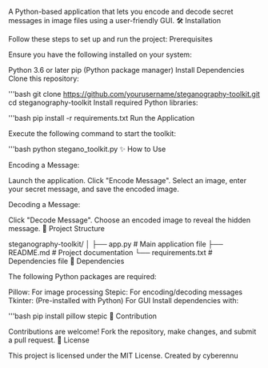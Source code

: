 A Python-based application that lets you encode and decode secret messages in image files using a user-friendly GUI.
🛠 Installation

Follow these steps to set up and run the project:
Prerequisites

Ensure you have the following installed on your system:

Python 3.6 or later pip (Python package manager) Install Dependencies
Clone this repository:

'''bash
git clone https://github.com/yourusername/steganography-toolkit.git
cd steganography-toolkit
Install required Python libraries:

'''bash
pip install -r requirements.txt
Run the Application

Execute the following command to start the toolkit:

'''bash
python stegano_toolkit.py
✨ How to Use

Encoding a Message:

Launch the application. Click "Encode Message". Select an image, enter your secret message, and save the encoded image.

Decoding a Message:

Click "Decode Message". Choose an encoded image to reveal the hidden message.
📂 Project Structure

steganography-toolkit/ │ ├── app.py # Main application file
├── README.md # Project documentation
└── requirements.txt # Dependencies file
📝 Dependencies

The following Python packages are required:

Pillow: For image processing Stepic: For encoding/decoding messages Tkinter: (Pre-installed with Python) For GUI
Install dependencies with:

'''bash
pip install pillow stepic
🙌 Contribution

Contributions are welcome! Fork the repository, make changes, and submit a pull request.
📜 License

This project is licensed under the MIT License.
Created by cyberennu
